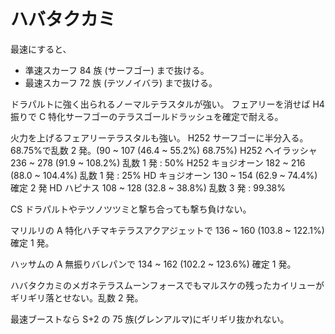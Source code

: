# ハバタクカミ

最速にすると、

-   準速スカーフ 84 族 (サーフゴー) まで抜ける。
-   最速スカーフ 72 族 (テツノイバラ) まで抜ける。

ドラパルトに強く出られるノーマルテラスタルが強い。
フェアリーを消せば H4 振りで C 特化サーフゴーのテラスゴールドラッシュを確定で耐える。

火力を上げるフェアリーテラスタルも強い。
H252 サーフゴーに半分入る。68.75%で乱数 2 発。(90 ~ 107 (46.4 ~ 55.2%) 68.75%)
H252 ヘイラッシャ 236 ~ 278 (91.9 ~ 108.2%) 乱数 1 発 : 50%
H252 キョジオーン 182 ~ 216 (88.0 ~ 104.4%) 乱数 1 発 : 25%
HD キョジオーン 130 ~ 154 (62.9 ~ 74.4%) 確定 2 発
HD ハピナス 108 ~ 128 (32.8 ~ 38.8%) 乱数 3 発 : 99.38%

CS ドラパルトやテツノツツミと撃ち合っても撃ち負けない。

マリルリの A 特化ハチマキテラスアクアジェットで 136 ~ 160 (103.8 ~ 122.1%) 確定 1 発。

ハッサムの A 無振りバレパンで 134 ~ 162 (102.2 ~ 123.6%) 確定 1 発。

ハバタクカミのメガネテラスムーンフォースでもマルスケの残ったカイリューがギリギリ落とせない。乱数 2 発。

最速ブーストなら S+2 の 75 族(グレンアルマ)にギリギリ抜かれない。
